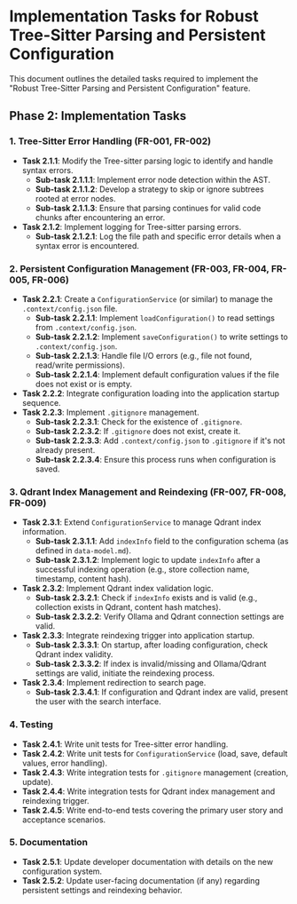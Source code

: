 # Implementation Tasks for Robust Tree-Sitter Parsing and Persistent Configuration

This document outlines the detailed tasks required to implement the "Robust Tree-Sitter Parsing and Persistent Configuration" feature.

## Phase 2: Implementation Tasks

### 1. Tree-Sitter Error Handling (FR-001, FR-002)

-   **Task 2.1.1**: Modify the Tree-sitter parsing logic to identify and handle syntax errors.
    -   **Sub-task 2.1.1.1**: Implement error node detection within the AST.
    -   **Sub-task 2.1.1.2**: Develop a strategy to skip or ignore subtrees rooted at error nodes.
    -   **Sub-task 2.1.1.3**: Ensure that parsing continues for valid code chunks after encountering an error.
-   **Task 2.1.2**: Implement logging for Tree-sitter parsing errors.
    -   **Sub-task 2.1.2.1**: Log the file path and specific error details when a syntax error is encountered.

### 2. Persistent Configuration Management (FR-003, FR-004, FR-005, FR-006)

-   **Task 2.2.1**: Create a `ConfigurationService` (or similar) to manage the `.context/config.json` file.
    -   **Sub-task 2.2.1.1**: Implement `loadConfiguration()` to read settings from `.context/config.json`.
    -   **Sub-task 2.2.1.2**: Implement `saveConfiguration()` to write settings to `.context/config.json`.
    -   **Sub-task 2.2.1.3**: Handle file I/O errors (e.g., file not found, read/write permissions).
    -   **Sub-task 2.2.1.4**: Implement default configuration values if the file does not exist or is empty.
-   **Task 2.2.2**: Integrate configuration loading into the application startup sequence.
-   **Task 2.2.3**: Implement `.gitignore` management.
    -   **Sub-task 2.2.3.1**: Check for the existence of `.gitignore`.
    -   **Sub-task 2.2.3.2**: If `.gitignore` does not exist, create it.
    -   **Sub-task 2.2.3.3**: Add `.context/config.json` to `.gitignore` if it's not already present.
    -   **Sub-task 2.2.3.4**: Ensure this process runs when configuration is saved.

### 3. Qdrant Index Management and Reindexing (FR-007, FR-008, FR-009)

-   **Task 2.3.1**: Extend `ConfigurationService` to manage Qdrant index information.
    -   **Sub-task 2.3.1.1**: Add `indexInfo` field to the configuration schema (as defined in `data-model.md`).
    -   **Sub-task 2.3.1.2**: Implement logic to update `indexInfo` after a successful indexing operation (e.g., store collection name, timestamp, content hash).
-   **Task 2.3.2**: Implement Qdrant index validation logic.
    -   **Sub-task 2.3.2.1**: Check if `indexInfo` exists and is valid (e.g., collection exists in Qdrant, content hash matches).
    -   **Sub-task 2.3.2.2**: Verify Ollama and Qdrant connection settings are valid.
-   **Task 2.3.3**: Integrate reindexing trigger into application startup.
    -   **Sub-task 2.3.3.1**: On startup, after loading configuration, check Qdrant index validity.
    -   **Sub-task 2.3.3.2**: If index is invalid/missing and Ollama/Qdrant settings are valid, initiate the reindexing process.
-   **Task 2.3.4**: Implement redirection to search page.
    -   **Sub-task 2.3.4.1**: If configuration and Qdrant index are valid, present the user with the search interface.

### 4. Testing

-   **Task 2.4.1**: Write unit tests for Tree-sitter error handling.
-   **Task 2.4.2**: Write unit tests for `ConfigurationService` (load, save, default values, error handling).
-   **Task 2.4.3**: Write integration tests for `.gitignore` management (creation, update).
-   **Task 2.4.4**: Write integration tests for Qdrant index management and reindexing trigger.
-   **Task 2.4.5**: Write end-to-end tests covering the primary user story and acceptance scenarios.

### 5. Documentation

-   **Task 2.5.1**: Update developer documentation with details on the new configuration system.
-   **Task 2.5.2**: Update user-facing documentation (if any) regarding persistent settings and reindexing behavior.
